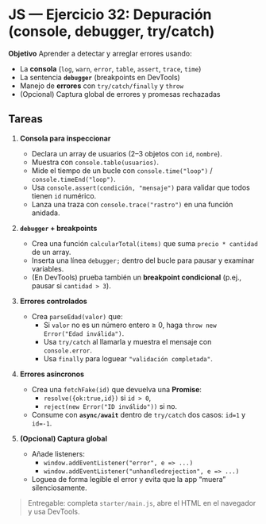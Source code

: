 # JS — Ejercicio 32: Depuración (console, debugger, try/catch)

**Objetivo**
Aprender a detectar y arreglar errores usando:

- La **consola** (`log`, `warn`, `error`, `table`, `assert`, `trace`, `time`)
- La sentencia **`debugger`** (breakpoints en DevTools)
- Manejo de **errores** con `try/catch/finally` y `throw`
- (Opcional) Captura global de errores y promesas rechazadas

## Tareas

1. **Consola para inspeccionar**

   - Declara un array de usuarios (2–3 objetos con `id`, `nombre`).
   - Muestra con `console.table(usuarios)`.
   - Mide el tiempo de un bucle con `console.time("loop")` / `console.timeEnd("loop")`.
   - Usa `console.assert(condición, "mensaje")` para validar que todos tienen `id` numérico.
   - Lanza una traza con `console.trace("rastro")` en una función anidada.

2. **`debugger` + breakpoints**

   - Crea una función `calcularTotal(items)` que suma `precio * cantidad` de un array.
   - Inserta una línea `debugger;` dentro del bucle para pausar y examinar variables.
   - (En DevTools) prueba también un **breakpoint condicional** (p.ej., pausar si `cantidad > 3`).

3. **Errores controlados**

   - Crea `parseEdad(valor)` que:
     - Si `valor` no es un número entero ≥ 0, haga `throw new Error("Edad inválida")`.
     - Usa `try/catch` al llamarla y muestra el mensaje con `console.error`.
     - Usa `finally` para loguear `"validación completada"`.

4. **Errores asíncronos**

   - Crea una `fetchFake(id)` que devuelva una **Promise**:
     - `resolve({ok:true,id})` si `id > 0`,
     - `reject(new Error("ID inválido"))` si no.
   - Consume con **`async/await`** dentro de `try/catch` dos casos: `id=1` y `id=-1`.

5. **(Opcional) Captura global**
   - Añade listeners:
     - `window.addEventListener("error", e => ...)`
     - `window.addEventListener("unhandledrejection", e => ...)`
   - Loguea de forma legible el error y evita que la app “muera” silenciosamente.

> Entregable: completa `starter/main.js`, abre el HTML en el navegador y usa DevTools.
